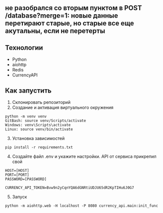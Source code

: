 ## не разобрался со вторым пунктом в POST /database?merge=1: новые данные перетирают старые, но старые все еще акутальны, если не перетерты

## Технологии
* Python
* aiohttp
* Redis
* CurrencyAPI

## Как запустить
1. Склонировать репозиторий
2. Создание и активация виртуального окружения
```commandline
python -m venv venv
GitBash: source venv/Scripts/activate
Windows: venv\Scripts\activate
Linux: source venv/bin/activate
```
3. Установка зависимостей
```commandline
pip install -r requirements.txt
```
4. Создайте файл .env и укажите настройки. API от сервиса прикрепил свой
```text
HOST=[HOST]
PORT=[PORT]
PASSWORD=[PASSWORD]

CURRENCY_API_TOKEN=Bvw9n2yCqnYQA6dGNRtiUDJU65dR2KpTIHu6J0G7
```
5. Запуск 
```commandline
python -m aiohttp.web -H localhost -P 8080 currency_api.main:init_func
```